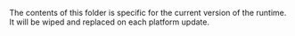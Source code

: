 The contents of this folder is specific for the current version of the runtime.
It will be wiped and replaced on each platform update.
